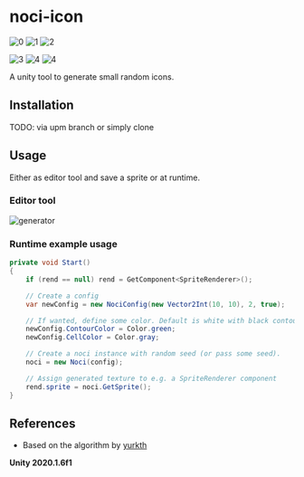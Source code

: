 # noci-icon

![0](img/0.png)
![1](img/1.png)
![2](img/2.png)  

![3](img/3.png)
![4](img/4.png)
![4](img/5.png)

A unity tool to generate small random icons.

## Installation

TODO: via upm branch or simply clone

## Usage

Either as editor tool and save a sprite or at runtime.

### Editor tool

![generator](img/noci-generator.png)

### Runtime example usage

```csharp
private void Start()
{
    if (rend == null) rend = GetComponent<SpriteRenderer>();

    // Create a config
    var newConfig = new NociConfig(new Vector2Int(10, 10), 2, true);

    // If wanted, define some color. Default is white with black contour. 
    newConfig.ContourColor = Color.green;
    newConfig.CellColor = Color.gray;

    // Create a noci instance with random seed (or pass some seed).
    noci = new Noci(config);

    // Assign generated texture to e.g. a SpriteRenderer component
    rend.sprite = noci.GetSprite();
}
```

## References

- Based on the algorithm by [yurkth](https://github.com/yurkth/sprator)

**Unity 2020.1.6f1**
